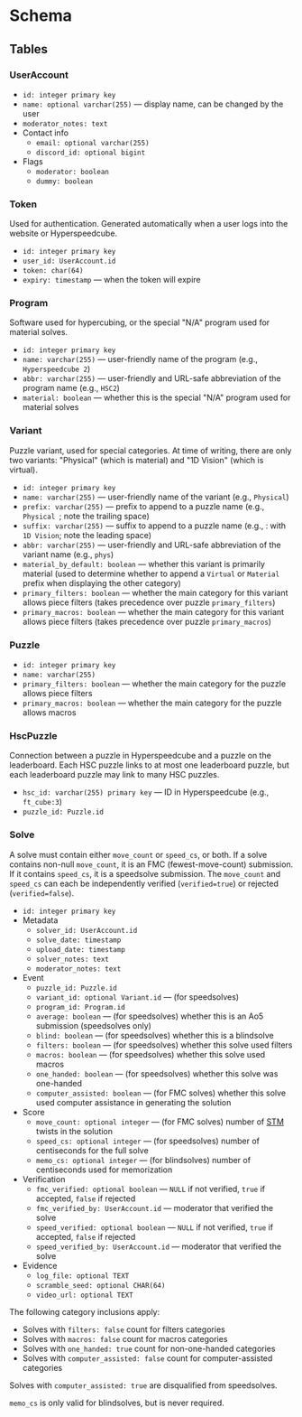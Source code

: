 # Schema

## Tables

### UserAccount

- `id: integer primary key`
- `name: optional varchar(255)` — display name, can be changed by the user
- `moderator_notes: text`
- Contact info
  - `email: optional varchar(255)`
  - `discord_id: optional bigint`
- Flags
  - `moderator: boolean`
  - `dummy: boolean`

### Token

Used for authentication. Generated automatically when a user logs into the website or Hyperspeedcube.

- `id: integer primary key`
- `user_id: UserAccount.id`
- `token: char(64)`
- `expiry: timestamp` — when the token will expire

### Program

Software used for hypercubing, or the special "N/A" program used for material solves.

- `id: integer primary key`
- `name: varchar(255)` — user-friendly name of the program (e.g., `Hyperspeedcube 2`)
- `abbr: varchar(255)` — user-friendly and URL-safe abbreviation of the program name (e.g., `HSC2`)
- `material: boolean` — whether this is the special "N/A" program used for material solves

### Variant

Puzzle variant, used for special categories. At time of writing, there are only two variants: "Physical" (which is material) and "1D Vision" (which is virtual).

- `id: integer primary key`
- `name: varchar(255)` — user-friendly name of the variant (e.g., `Physical`)
- `prefix: varchar(255)` — prefix to append to a puzzle name (e.g., `Physical `; note the trailing space)
- `suffix: varchar(255)` — suffix to append to a puzzle name (e.g., : with` 1D Vision`; note the leading space)
- `abbr: varchar(255)` — user-friendly and URL-safe abbreviation of the variant name (e.g., `phys`)
- `material_by_default: boolean` — whether this variant is primarily material (used to determine whether to append a `Virtual` or `Material` prefix when displaying the other category)
- `primary_filters: boolean` — whether the main category for this variant allows piece filters (takes precedence over puzzle `primary_filters`)
- `primary_macros: boolean` — whether the main category for this variant allows piece filters (takes precedence over puzzle `primary_macros`)

### Puzzle

- `id: integer primary key`
- `name: varchar(255)`
- `primary_filters: boolean` — whether the main category for the puzzle allows piece filters
- `primary_macros: boolean` — whether the main category for the puzzle allows macros

### HscPuzzle

Connection between a puzzle in Hyperspeedcube and a puzzle on the leaderboard. Each HSC puzzle links to at most one leaderboard puzzle, but each leaderboard puzzle may link to many HSC puzzles.

- `hsc_id: varchar(255) primary key` — ID in Hyperspeedcube (e.g., `ft_cube:3`)
- `puzzle_id: Puzzle.id`

### Solve

A solve must contain either `move_count` or `speed_cs`, or both. If a solve contains non-null `move_count`, it is an FMC (fewest-move-count) submission. If it contains `speed_cs`, it is a speedsolve submission. The `move_count` and `speed_cs` can each be independently verified (`verified=true`) or rejected (`verified=false`).

- `id: integer primary key`
- Metadata
  - `solver_id: UserAccount.id`
  - `solve_date: timestamp`
  - `upload_date: timestamp`
  - `solver_notes: text`
  - `moderator_notes: text`
- Event
  - `puzzle_id: Puzzle.id`
  - `variant_id: optional Variant.id` — (for speedsolves)
  - `program_id: Program.id`
  - `average: boolean` — (for speedsolves) whether this is an Ao5 submission (speedsolves only)
  - `blind: boolean` — (for speedsolves) whether this is a blindsolve
  - `filters: boolean` — (for speedsolves) whether this solve used filters
  - `macros: boolean` — (for speedsolves) whether this solve used macros
  - `one_handed: boolean` — (for speedsolves) whether this solve was one-handed
  - `computer_assisted: boolean` — (for FMC solves) whether this solve used computer assistance in generating the solution
- Score
  - `move_count: optional integer` — (for FMC solves) number of [STM](https://hypercubing.xyz/notation/#turn-metrics) twists in the solution
  - `speed_cs: optional integer` — (for speedsolves) number of centiseconds for the full solve
  - `memo_cs: optional integer` — (for blindsolves) number of centiseconds used for memorization
- Verification
  - `fmc_verified: optional boolean` — `NULL` if not verified, `true` if accepted, `false` if rejected
  - `fmc_verified_by: UserAccount.id` — moderator that verified the solve
  - `speed_verified: optional boolean` — `NULL` if not verified, `true` if accepted, `false` if rejected
  - `speed_verified_by: UserAccount.id` — moderator that verified the solve
- Evidence
  - `log_file: optional TEXT`
  - `scramble_seed: optional CHAR(64)`
  - `video_url: optional TEXT`

The following category inclusions apply:

- Solves with `filters: false` count for filters categories
- Solves with `macros: false` count for macros categories
- Solves with `one_handed: true` count for non-one-handed categories
- Solves with `computer_assisted: false` count for computer-assisted categories

Solves with `computer_assisted: true` are disqualified from speedsolves.

`memo_cs` is only valid for blindsolves, but is never required.
